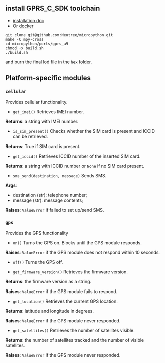 
## install GPRS_C_SDK toolchain

* [installation doc](https://ai-thinker-open.github.io/GPRS_C_SDK_DOC/en/c-sdk/installation_linux.html)
* Or [docker](https://github.com/Neutree/gprs_build)


```
git clone git@github.com:Neutree/micropython.git
make -C mpy-cross
cd micropython/ports/gprs_a9
chmod +x build.sh
./build.sh
```

and burn the final lod file in the `hex` folder.

## Platform-specific modules

### `cellular`

Provides cellular functionality.

* `get_imei()`
Retrieves IMEI number.

**Returns**: a string with IMEI number.

* `is_sim_present()`
Checks whether the SIM card is present and ICCID can be retrieved.

**Returns**: True if SIM card is present.

* `get_iccid()`
Retrieves ICCID number of the inserted SIM card.

**Returns**: a string with ICCID number or `None` if no SIM card present.

* `sms_send(destination, message)`
Sends SMS.

**Args**:

  - destination (str): telephone number;
  - message (str): message contents;

**Raises**: `ValueError` if failed to set up/send SMS.

### `gps`

Provides the GPS functionality

* `on()`
Turns the GPS on. Blocks until the GPS module responds.

**Raises**: `ValueError` if the GPS module does not respond within 10 seconds.

* `off()`
Turns the GPS off.

* `get_firmware_version()`
Retrieves the firmware version.

**Returns**: the firmware version as a string.

**Raises**: `ValueError` if the GPS module fails to respond.

* `get_location()`
Retrieves the current GPS location.

**Returns**: latitude and longitude in degrees.

**Raises**: `ValueError` if the GPS module never responded.

* `get_satellites()`
Retrieves the number of satellites visible.

**Returns**: the number of satellites tracked and the number of visible satellites.

**Raises**: `ValueError` if the GPS module never responded.

